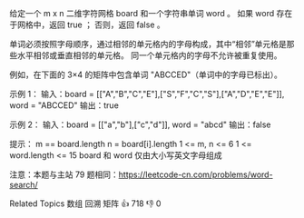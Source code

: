 给定一个 m x n 二维字符网格 board 和一个字符串单词 word 。
如果 word 存在于网格中，返回 true ； 否则，返回 false 。

 单词必须按照字母顺序，通过相邻的单元格内的字母构成，其中“相邻”单元格是那些水平相邻或垂直相邻的单元格。
 同一个单元格内的字母不允许被重复使用。

 例如，在下面的 3×4 的矩阵中包含单词 "ABCCED"（单词中的字母已标出）。

 示例 1：
输入：board = [["A","B","C","E"],["S","F","C","S"],["A","D","E","E"]],
 word = "ABCCED"
输出：true

 示例 2：
输入：board = [["a","b"],["c","d"]], word = "abcd"
输出：false

提示：
 m == board.length
 n = board[i].length
 1 <= m, n <= 6
 1 <= word.length <= 15
 board 和 word 仅由大小写英文字母组成


 注意：本题与主站 79 题相同：https://leetcode-cn.com/problems/word-search/

 Related Topics 数组 回溯 矩阵 👍 718 👎 0
